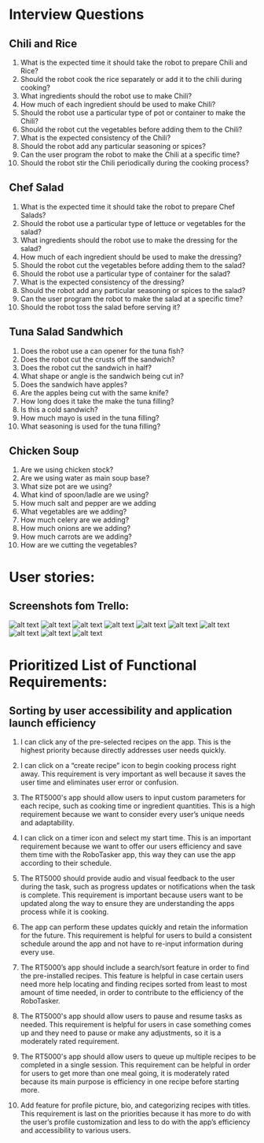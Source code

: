  
# Interview Questions 

## Chili and Rice 

1. What is the expected time it should take the robot to prepare Chili and Rice?
2. Should the robot cook the rice separately or add it to the chili during cooking?
3. What ingredients should the robot use to make Chili?
4. How much of each ingredient should be used to make Chili?
5. Should the robot use a particular type of pot or container to make the Chili?
6. Should the robot cut the vegetables before adding them to the Chili?
7. What is the expected consistency of the Chili?
8. Should the robot add any particular seasoning or spices?
9. Can the user program the robot to make the Chili at a specific time?
10. Should the robot stir the Chili periodically during the cooking process?

## Chef Salad 

1. What is the expected time it should take the robot to prepare Chef Salads?
2. Should the robot use a particular type of lettuce or vegetables for the salad?
3. What ingredients should the robot use to make the dressing for the salad?
4. How much of each ingredient should be used to make the dressing?
5. Should the robot cut the vegetables before adding them to the salad?
6. Should the robot use a particular type of container for the salad?
7. What is the expected consistency of the dressing?
8. Should the robot add any particular seasoning or spices to the salad?
9. Can the user program the robot to make the salad at a specific time?
10. Should the robot toss the salad before serving it?

## Tuna Salad Sandwhich 

1. Does the robot use a can opener for the tuna fish?
2. Does the robot cut the crusts off the sandwich?
3. Does the robot cut the sandwich in half?
4. What shape or angle is the sandwich being cut in? 
5. Does the sandwich have apples?
6. Are the apples being cut with the same knife? 
7. How long does it take the make the tuna filling? 
8. Is this a cold sandwich?
9. How much mayo is used in the tuna filling? 
10. What seasoning is used for the tuna filling? 

## Chicken Soup 

1. Are we using chicken stock? 
2. Are we using water as main soup base? 
3. What size pot are we using? 
4. What kind of spoon/ladle are we using? 
5. How much salt and pepper are we adding 
6. What vegetables are we adding? 
7. How much celery are we adding? 
8. How much onions are we adding? 
9. How much carrots are we adding? 
10. How are we cutting the vegetables? 

# User stories:
## Screenshots fom Trello:
![alt text](https://user-images.githubusercontent.com/127349077/226676828-d2e2c550-2082-4bc6-8ac8-3da1061fa562.jpg)
![alt text](https://user-images.githubusercontent.com/127349077/226676764-2d0bee30-fc55-4f67-8948-31283338c82d.jpg)
![alt text](https://user-images.githubusercontent.com/127349077/226676777-6f3868e2-8314-49d6-b87f-e7c8927d1737.jpg)
![alt text](https://user-images.githubusercontent.com/127349077/226676786-08022f21-7585-490f-862a-203bffe0d512.jpg)
![alt text](https://user-images.githubusercontent.com/127349077/226676788-fde10b4f-eee4-419c-9f2e-9dc8397fd34b.jpg)
![alt text](https://user-images.githubusercontent.com/127349077/226676791-eed4a015-2df8-4677-96e6-e1e1f8502587.jpg)
![alt text](https://user-images.githubusercontent.com/127349077/226676796-f79c2663-ff3c-4b4d-a4f2-fb95cc566b54.jpg)
![alt text](https://user-images.githubusercontent.com/127349077/226676805-d0dd18ee-b529-4d62-92f4-a1f83473e0d6.jpg)
![alt text](https://user-images.githubusercontent.com/127349077/226676813-57259d8e-56b1-4d03-91cc-5dad60c4e139.jpg)
![alt text](https://user-images.githubusercontent.com/127349077/226676823-1350bf82-f4f8-41ce-9b80-4c6dceb9c549.jpg)

# Prioritized List of Functional Requirements:

## Sorting by user accessibility and application launch efficiency 

1. I can click any of the pre-selected recipes on the app. This is the highest priority because directly addresses user needs quickly. 

2. I can click on a “create recipe” icon to begin cooking process right away. This requirement is very important as well because it saves the user time and eliminates user error or confusion. 

3. The RT5000's app should allow users to input custom parameters for each recipe, such as cooking time or ingredient quantities. This is a high requirement because we want to consider every user’s unique needs and adaptability. 

4. I can click on a timer icon and select my start time. This is an important requirement because we want to offer our users efficiency and save them time with the RoboTasker app, this way they can use the app according to their schedule. 

5. The RT5000 should provide audio and visual feedback to the user during the task, such as progress updates or notifications when the task is complete. This requirement is important because users want to be updated along the way to ensure they are understanding the apps process while it is cooking. 

6. The app can perform these updates quickly and retain the information for the future. This requirement is helpful for users to build a consistent schedule around the app and not have to re-input information during every use.
7. The RT5000’s app should include a search/sort feature in order to find the pre-installed recipes. This feature is helpful in case certain users need more help locating and finding recipes sorted from least to most amount of time needed, in order to contribute to the efficiency of the RoboTasker. 

8. The RT5000's app should allow users to pause and resume tasks as needed. This requirement is helpful for users in case something comes up and they need to pause or make any adjustments, so it is a moderately rated requirement. 

9. The RT5000's app should allow users to queue up multiple recipes to be completed in a single session. This requirement can be helpful in order for users to get more than one meal going, it is moderately rated because its main purpose is efficiency in one recipe before starting more.  

10. Add feature for profile picture, bio, and categorizing recipes with titles. This requirement is last on the priorities because it has more to do with the user’s profile customization and less to do with the app’s efficiency and accessibility to various users. 

